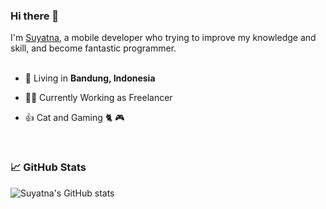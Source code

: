 ### Hi there 👋

I'm [Suyatna](https://twitter.com/zuyatna), a mobile developer who trying to improve my knowledge and skill, and become fantastic programmer.
<br/>
<br/>


- 🗼 Living in **Bandung, Indonesia**

- 👨‍💻 Currently Working as Freelancer

- 👍 Cat and Gaming 🐈 🎮


<br/>

### 📈 GitHub Stats

![Suyatna's GitHub stats](https://github-stats-alpha.vercel.app/api?username=zuyatna)

